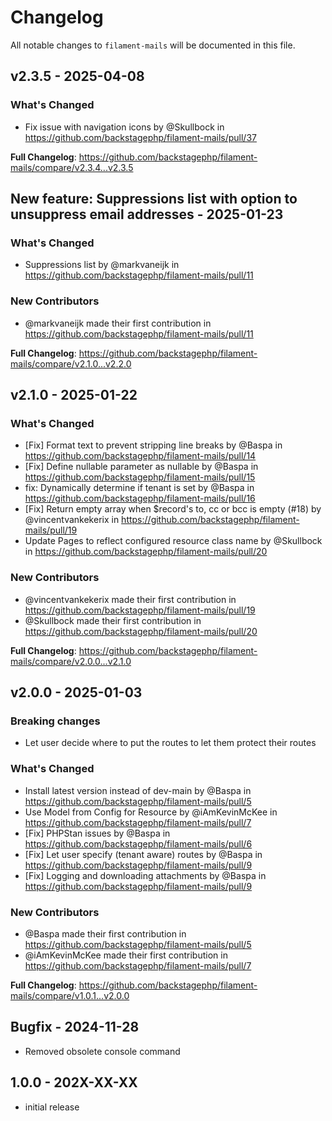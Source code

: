 # Changelog

All notable changes to `filament-mails` will be documented in this file.

## v2.3.5 - 2025-04-08

### What's Changed

* Fix issue with navigation icons by @Skullbock in https://github.com/backstagephp/filament-mails/pull/37

**Full Changelog**: https://github.com/backstagephp/filament-mails/compare/v2.3.4...v2.3.5

## New feature: Suppressions list with option to unsuppress email addresses - 2025-01-23

### What's Changed

* Suppressions list by @markvaneijk in https://github.com/backstagephp/filament-mails/pull/11

### New Contributors

* @markvaneijk made their first contribution in https://github.com/backstagephp/filament-mails/pull/11

**Full Changelog**: https://github.com/backstagephp/filament-mails/compare/v2.1.0...v2.2.0

## v2.1.0 - 2025-01-22

### What's Changed

* [Fix] Format text to prevent stripping line breaks by @Baspa in https://github.com/backstagephp/filament-mails/pull/14
* [Fix] Define nullable parameter as nullable by @Baspa in https://github.com/backstagephp/filament-mails/pull/15
* fix: Dynamically determine if tenant is set by @Baspa in https://github.com/backstagephp/filament-mails/pull/16
* [Fix] Return empty array when $record's to, cc or bcc is empty (#18) by @vincentvankekerix in https://github.com/backstagephp/filament-mails/pull/19
* Update Pages to reflect configured resource class name by @Skullbock in https://github.com/backstagephp/filament-mails/pull/20

### New Contributors

* @vincentvankekerix made their first contribution in https://github.com/backstagephp/filament-mails/pull/19
* @Skullbock made their first contribution in https://github.com/backstagephp/filament-mails/pull/20

**Full Changelog**: https://github.com/backstagephp/filament-mails/compare/v2.0.0...v2.1.0

## v2.0.0 - 2025-01-03

### Breaking changes

* Let user decide where to put the routes to let them protect their routes

### What's Changed

* Install latest version instead of dev-main by @Baspa in https://github.com/backstagephp/filament-mails/pull/5
* Use Model from Config for Resource by @iAmKevinMcKee in https://github.com/backstagephp/filament-mails/pull/7
* [Fix] PHPStan issues by @Baspa in https://github.com/backstagephp/filament-mails/pull/6
* [Fix] Let user specify (tenant aware) routes by @Baspa in https://github.com/backstagephp/filament-mails/pull/9
* [Fix] Logging and downloading attachments by @Baspa in https://github.com/backstagephp/filament-mails/pull/9

### New Contributors

* @Baspa made their first contribution in https://github.com/backstagephp/filament-mails/pull/5
* @iAmKevinMcKee made their first contribution in https://github.com/backstagephp/filament-mails/pull/7

**Full Changelog**: https://github.com/backstagephp/filament-mails/compare/v1.0.1...v2.0.0

## Bugfix - 2024-11-28

- Removed obsolete console command

## 1.0.0 - 202X-XX-XX

- initial release
